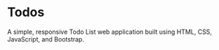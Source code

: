 # Todos
A simple, responsive Todo List web application built using HTML, CSS, JavaScript, and Bootstrap.
